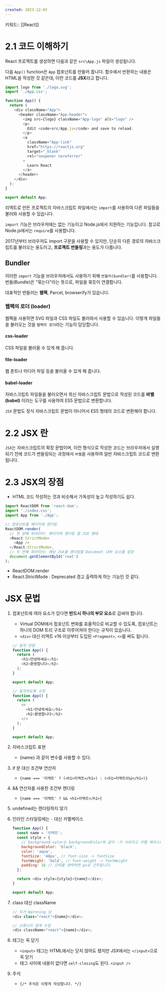 ```yaml
---
created: 2023-12-03
---
```

키워드:: [[React]]

# 2.1 코드 이해하기

React 프로젝트를 생성하면 다음과 같은 `src\App.js` 파일이 생성됩니다.

다음 `App()` function은 `App` 컴포넌트를 만들어 줍니다. 함수에서 반환하는 내용은 HTML을 작성한 것 같은데, 이런 코드를 **JSX**라고 합니다.

```js
import logo from './logo.svg';
import './App.css';

function App() {
  return (
    <div className="App">
      <header className="App-header">
        <img src={logo} className="App-logo" alt="logo" />
        <p>
          Edit <code>src/App.js</code> and save to reload.
        </p>
        <a
          className="App-link"
          href="https://reactjs.org"
          target="_blank"
          rel="noopener noreferrer"
        >
          Learn React
        </a>
      </header>
    </div>
  );
}

export default App;
```

리액트로 만든 프로젝트의 자바스크립트 파일에서는 `import`를 사용하여 다른 파일들을 불러와 사용할 수 있습니다.

`import` 기능은 브라우저에는 없는 기능이고 Node.js에서 지원하는 기능입니다. 참고로 Node.js에서는 `require`를 사용합니다.

2017년부터 브라우저도 import 구문을 사용할 수 있지만, 단순히 다른 경로의 자바스크립트를 불러오는 용도이고, **프로젝트 번들링**과는 용도가 다릅니다.

## Bundler

이러한 `import` 기능을 브라우저에서도 사용하기 위해 `번들러(bundler)`를 사용합니다. 번들(Bundle)은 "묶는다"라는 뜻으로, 파일을 묶듯이 연결합니다.

대표적인 번들러는 **웹팩**, Parcel, browserify가 있습니다.

### 웹팩의 로더 (loader)

웹팩을 사용하면 SVG 파일과 CSS 파일도 불러와서 사용할 수 있습니다. 이렇게 파일들을 불러오는 것을 `웹팩의 로더`라는 기능이 담당합니다.

#### css-loader

CSS 파일을 불러올 수 있게 해 줍니다. 

#### file-loader

웹 폰트나 미디어 파일 등을 불러올 수 있게 해 줍니다.

#### babel-loader

자바스크립트 파일들을 불러오면서 최신 자바스크립트 문법으로 작성된 코드를 **바벨(babel)** 이라는 도구를 사용하여 ES5 문법으로 변환합니다.

`JSX` 문법도 정식 자바스크립트 문법이 아니어서 ES5 형태의 코드로 변환해야 합니다.

# 2.2 JSX 란

`JSX`는 자바스크립트의 확장 문법이며, 이런 형식으로 작성한 코드는 브라우저에서 실행되기 전에 코드가 번들링되는 과정에서 `바벨`을 사용하여 일반 자바스크립트 코드로 변환됩니다.

# 2.3 JSX의 장점

- HTML 코드 작성하는 것과 비슷해서 가독성이 높고 작성하기도 쉽다.

```js
import ReactDOM from 'react-dom';
import './index.css';
import App from './App';

// 컴포넌트를 페이지에 렌더링
ReactDOM.render(
  // 첫 번째 파라미터: 페이지에 렌더링 할 JSX 형태
  <React.StrictMode>
    <App />
  </React.StrictMode>,
  // 두 번째 파라미터: 해당 JSX를 렌더링할 Documnet 내부 요소를 설정
  document.getElementById('root') 
);
```

- ReactDOM.render
- React.StrictMode : Deprecated 경고 출력하게 하는 기능인 것 같다.

# JSX 문법

1. 컴포넌트에 여러 요소가 있다면 **반드시 하나의 부모 요소**로 감싸야 합니다.

    - Virtual DOM에서 컴포넌트 변화를 효율적으로 비교할 수 있도록, 컴포넌트는 하나의 DOM 트리 구조로 이루어져야 한다는 규칙이 있습니다.
    - `<div>` 대신 리액트 v16 이상부터 도입된 `<Fragment>`, `<>`를 써도 됩니다.
    
    ```js
    // 동작 안함
    function App() {
      return (
        <h1>안녕하세요</h1>
        <h2>환영합니다</h2>
      );
    }
    
    export default App;
    
    // 동작하도록 수정
    function App() {
      return (
        <>
          <h1>안녕하세요</h1>
          <h2>환영합니다</h2>
        </>
      );
    }
    
    export default App;
    ```
2. 자바스크립트 표현
    - {name} 과 같이 변수를 사용할 수 있다.
3. if 문 대신 조건부 연산자
    - `{name === '리액트' ? (<h1>리액트</h1>) : (<h1>리액트아님</h1>)}`
4. && 연산자를 사용한 조건부 렌더링
    - `{name === '리액트' ? && <h1>리액트</h1>}`
5. undefined는 렌더링하지 않기
6. 인라인 스타일링에는 `-` 대신 카멜케이스
    ```js
    function App() {
      const name = '리액트';
      const style = {
        // background-color는 backgroundColor와 같이 -가 사라지고 카멜 케이스로 표기됩니다.
        backgroundColor: 'black',
        color: 'aqua',
        fontSize: '48px', // font-size -> fontSize
        fontWeight: 'bold', // font-weight -> fontWeight
        padding: 16 // 단위를 생략하면 px로 간주됩니다.
      };
    
      return <div style={style}>{name}</div>;
    }
    
    export default App;
    ```
7. class 대신 className
    ```js
    // 이거 Warnning 남
    <div class="react">{name}</div>;
    
    // 오류나지 않게 수정
    <div className="react">{name}</div>;
    ```
8. 태그는 꼭 닫기
    - `<input>` 태그는 HTML에서는 닫지 않아도 됐지만 JSX에서는 `</input>`으로 꼭 닫기
    - 태그 사이에 내용이 없다면 `self-closing`도 된다. `<input />`
9. 주석
    - `{/* 주석은 이렇게 작성합니다. */}`